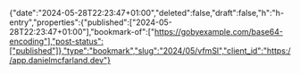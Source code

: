 {"date":"2024-05-28T22:23:47+01:00","deleted":false,"draft":false,"h":"h-entry","properties":{"published":["2024-05-28T22:23:47+01:00"],"bookmark-of":["https://gobyexample.com/base64-encoding"],"post-status":["published"]},"type":"bookmark","slug":"2024/05/vfmSl","client_id":"https://app.danielmcfarland.dev"}

